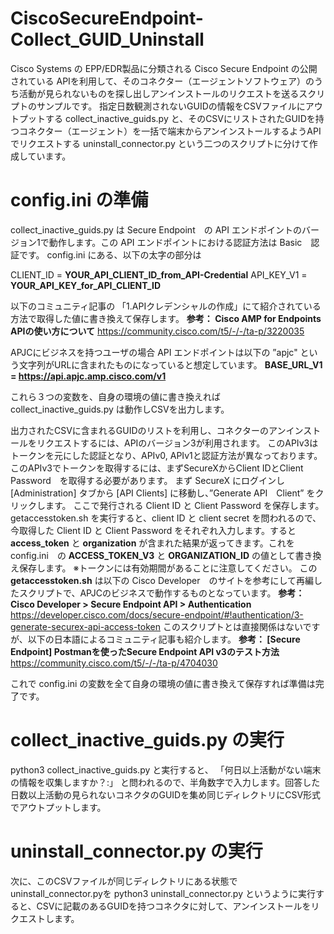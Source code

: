 # CiscoSecureEndpoint-Collect_GUID_Uninstall
Cisco Systems の EPP/EDR製品に分類される Cisco Secure Endpoint の公開されている APIを利用して、そのコネクター（エージェントソフトウェア）のうち活動が見られないものを探し出しアンインストールのリクエストを送るスクリプトのサンプルです。
指定日数観測されないGUIDの情報をCSVファイルにアウトプットする collect_inactive_guids.py と、そのCSVにリストされたGUIDを持つコネクター（エージェント）を一括で端末からアンインストールするようAPIでリクエストする uninstall_connector.py という二つのスクリプトに分けて作成しています。

# config.ini の準備
collect_inactive_guids.py は Secure Endpoint　の API エンドポイントのバージョン1で動作します。この API エンドポイントにおける認証方法は Basic　認証です。
config.ini にある、以下の太字の部分は

CLIENT_ID = **YOUR_API_CLIENT_ID_from_API-Credential**
API_KEY_V1 = **YOUR_API_KEY_for_API_CLIENT_ID**

以下のコミュニティ記事の 「1.APIクレデンシャルの作成」にて紹介されている方法で取得した値に書き換えて保存します。
**参考： Cisco AMP for Endpoints APIの使い方について**
https://community.cisco.com/t5/-/-/ta-p/3220035

APJCにビジネスを持つユーザの場合 API エンドポイントは以下の ”apjc" という文字列がURLに含まれたものになっていると想定しています。
**BASE_URL_V1 = https://api.apjc.amp.cisco.com/v1**

これら３つの変数を、自身の環境の値に書き換えれば collect_inactive_guids.py は動作しCSVを出力します。

出力されたCSVに含まれるGUIDのリストを利用し、コネクターのアンインストールをリクエストするには、APIのバージョン3が利用されます。
このAPIv3はトークンを元にした認証となり、APIv0, APIv1と認証方法が異なっております。
このAPIv3でトークンを取得するには、まずSecureXからClient IDとClient Password　を取得する必要があります。
まず SecureX にログインし [Administration] タブから [API Clients] に移動し、”Generate API　Client” をクリックします。
ここで発行される Client ID と Client Password を保存します。
getaccesstoken.sh を実行すると、client ID と client secret を問われるので、今取得した Client ID と Client Password をそれぞれ入力します。すると **access_token** と **organization** が含まれた結果が返ってきます。これを config.ini　の **ACCESS_TOKEN_V3** と
**ORGANIZATION_ID** の値として書き換え保存します。
※トークンには有効期間があることに注意してください。
この **getaccesstoken.sh** は以下の Cisco Developer　のサイトを参考にして再編したスクリプトで、APJCのビジネスで動作するものとなっています。
**参考： Cisco Developer > Secure Endpoint API > Authentication**
https://developer.cisco.com/docs/secure-endpoint/#!authentication/3-generate-securex-api-access-token
このスクリプトとは直接関係はないですが、以下の日本語によるコミュニティ記事も紹介します。
**参考： [Secure Endpoint] Postmanを使ったSecure Endpoint API v3のテスト方法**
https://community.cisco.com/t5/-/-/ta-p/4704030

これで config.ini の変数を全て自身の環境の値に書き換えて保存すれば準備は完了です。

# collect_inactive_guids.py の実行
python3 collect_inactive_guids.py 
と実行すると、
「何日以上活動がない端末の情報を収集しますか？:」
と問われるので、半角数字で入力します。回答した日数以上活動の見られないコネクタのGUIDを集め同じディレクトリにCSV形式でアウトプットします。

# uninstall_connector.py の実行
次に、このCSVファイルが同じディレクトリにある状態でuninstall_connector.pyを
python3 uninstall_connector.py
というように実行すると、CSVに記載のあるGUIDを持つコネクタに対して、アンインストールをリクエストします。



